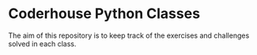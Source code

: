 # Coderhouse Python Classes

The aim of this repository is to keep track of the exercises and challenges solved in each class.